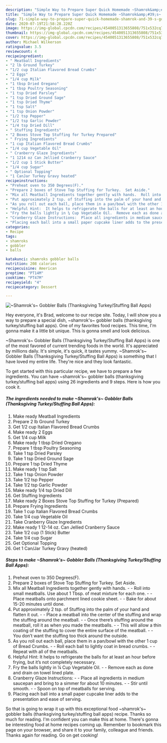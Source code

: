 ```yaml
---
description: "Simple Way to Prepare Super Quick Homemade ~Shamrok&amp;#39;s~ Gobbler Balls (Thanksgiving Turkey/Stuffing Ball Apps)"
title: "Simple Way to Prepare Super Quick Homemade ~Shamrok&amp;#39;s~ Gobbler Balls (Thanksgiving Turkey/Stuffing Ball Apps)"
slug: 71-simple-way-to-prepare-super-quick-homemade-shamrok-and-39-s-gobbler-balls-thanksgiving-turkey-stuffing-ball-apps
date: 2020-07-19T21:58:28.220Z
image: https://img-global.cpcdn.com/recipes/4540051313655808/751x532cq70/shamroks-gobbler-balls-thanksgiving-turkeystuffing-ball-apps-recipe-main-photo.jpg
thumbnail: https://img-global.cpcdn.com/recipes/4540051313655808/751x532cq70/shamroks-gobbler-balls-thanksgiving-turkeystuffing-ball-apps-recipe-main-photo.jpg
cover: https://img-global.cpcdn.com/recipes/4540051313655808/751x532cq70/shamroks-gobbler-balls-thanksgiving-turkeystuffing-ball-apps-recipe-main-photo.jpg
author: Michael Wilkerson
ratingvalue: 3.5
reviewcount: 4
recipeingredient:
- " Meatball Ingredients"
- "2 lb Ground Turkey"
- "1/2 cup Italian Flavored Bread Crumbs"
- "2 Eggs"
- "1/4 cup Milk"
- "1 tbsp Dried Oregano"
- "1 tbsp Poultry Seasoning"
- "1 tsp Dried Parsley"
- "1 tsp Dried Ground Sage"
- "1 tsp Dried Thyme"
- "1 tsp Salt"
- "1 tsp Onion Powder"
- "1/2 tsp Pepper"
- "1/2 tsp Garlic Powder"
- "1/4 tsp Dried Dill"
- " Stuffing Ingredients"
- "2 Boxes Stove Top Stuffing for Turkey Prepared"
- " Frying Ingredients"
- "1 cup Italian Flavored Bread Crumbs"
- "1/4 cup Vegetable Oil"
- " Cranberry Glaze Ingredients"
- "1 1214 oz Can Jellied Cranberry Sauce"
- "1/2 cup 1 Stick Butter"
- "1/4 cup Sugar"
- " Optional Topping"
- "1 CanJar Turkey Gravy heated"
recipeinstructions:
- "Preheat oven to 350 Degrees(F)."
- "Prepare 2 boxes of Stove Top Stuffing for Turkey.  Set Aside."
- "Mix all Meatball Ingredients together gently with hands.  Roll into small meatballs.  Use about 1 Tbsp. of meat mixture for each one.  Place meatballs onto parchment lined cookie sheet.  Bake for about 15-20 minutes until done."
- "Put approximately 2 tsp. of Stuffing into the palm of your hand and flatten it out.   Place a meatball into the center of the stuffing and wrap the stuffing around the meatball.    Once there’s stuffing around the meatball, roll it as when you made the meatballs.    This will allow a thin coating of the stuffing to cover the entire surface of the meatball.  You don’t want the stuffing too thick around the outside."
- "As you roll out each ball, place them in a pan/bowl with the other 1 cup of Bread Crumbs.    Roll each ball to lightly coat in bread crumbs.                     Repeat with all of the meatballs."
- "Helpful Hint:  It helps to refrigerate the balls for at least an hour before frying, but it’s not completely necessary."
- "Fry the balls lightly in ¼ Cup Vegetable Oil.  Remove each as done and drain on towel lined plate."
- "Cranberry Glaze Instructions:  Place all ingredients in medium saucepan and bring to a simmer for about 10 minutes.    Stir until smooth.  Spoon on top of meatballs for serving."
- "Placing each ball into a small paper cupcake liner adds to the presentation and ease of serving."
categories:
- Recipe
tags:
- shamroks
- gobbler
- balls

katakunci: shamroks gobbler balls 
nutrition: 208 calories
recipecuisine: American
preptime: "PT14M"
cooktime: "PT47M"
recipeyield: "4"
recipecategory: Dessert

---
```



![~Shamrok&#39;s~ Gobbler Balls (Thanksgiving Turkey/Stuffing Ball Apps)](https://img-global.cpcdn.com/recipes/4540051313655808/751x532cq70/shamroks-gobbler-balls-thanksgiving-turkeystuffing-ball-apps-recipe-main-photo.jpg)

Hey everyone, it's Brad, welcome to our recipe site. Today, I will show you a way to prepare a special dish, ~shamrok&#39;s~ gobbler balls (thanksgiving turkey/stuffing ball apps). One of my favorites food recipes. This time, I'm gonna make it a little bit unique. This is gonna smell and look delicious.



~Shamrok&#39;s~ Gobbler Balls (Thanksgiving Turkey/Stuffing Ball Apps) is one of the most favored of current trending foods in the world. It's appreciated by millions daily. It's simple, it's quick, it tastes yummy. ~Shamrok&#39;s~ Gobbler Balls (Thanksgiving Turkey/Stuffing Ball Apps) is something that I have loved my entire life. They're nice and they look fantastic.


To get started with this particular recipe, we have to prepare a few ingredients. You can have ~shamrok&#39;s~ gobbler balls (thanksgiving turkey/stuffing ball apps) using 26 ingredients and 9 steps. Here is how you cook it.

<!--inarticleads1-->

##### The ingredients needed to make ~Shamrok&#39;s~ Gobbler Balls (Thanksgiving Turkey/Stuffing Ball Apps):

1. Make ready  Meatball Ingredients
1. Prepare 2 lb Ground Turkey
1. Get 1/2 cup Italian Flavored Bread Crumbs
1. Make ready 2 Eggs
1. Get 1/4 cup Milk
1. Make ready 1 tbsp Dried Oregano
1. Prepare 1 tbsp Poultry Seasoning
1. Take 1 tsp Dried Parsley
1. Take 1 tsp Dried Ground Sage
1. Prepare 1 tsp Dried Thyme
1. Make ready 1 tsp Salt
1. Take 1 tsp Onion Powder
1. Take 1/2 tsp Pepper
1. Take 1/2 tsp Garlic Powder
1. Make ready 1/4 tsp Dried Dill
1. Get  Stuffing Ingredients
1. Make ready 2 Boxes Stove Top Stuffing for Turkey (Prepared)
1. Prepare  Frying Ingredients
1. Take 1 cup Italian Flavored Bread Crumbs
1. Take 1/4 cup Vegetable Oil
1. Take  Cranberry Glaze Ingredients
1. Make ready 1 12-14 oz. Can Jellied Cranberry Sauce
1. Take 1/2 cup (1 Stick) Butter
1. Take 1/4 cup Sugar
1. Get  Optional Topping
1. Get 1 Can/Jar Turkey Gravy (heated)




<!--inarticleads2-->

##### Steps to make ~Shamrok&#39;s~ Gobbler Balls (Thanksgiving Turkey/Stuffing Ball Apps):

1. Preheat oven to 350 Degrees(F).
1. Prepare 2 boxes of Stove Top Stuffing for Turkey.  Set Aside.
1. Mix all Meatball Ingredients together gently with hands. -  - Roll into small meatballs.  Use about 1 Tbsp. of meat mixture for each one. -  - Place meatballs onto parchment lined cookie sheet. -  - Bake for about 15-20 minutes until done.
1. Put approximately 2 tsp. of Stuffing into the palm of your hand and flatten it out.  -  - Place a meatball into the center of the stuffing and wrap the stuffing around the meatball.   -  - Once there’s stuffing around the meatball, roll it as when you made the meatballs.   -  - This will allow a thin coating of the stuffing to cover the entire surface of the meatball. -  - You don’t want the stuffing too thick around the outside.
1. As you roll out each ball, place them in a pan/bowl with the other 1 cup of Bread Crumbs.   -  - Roll each ball to lightly coat in bread crumbs. -                     - Repeat with all of the meatballs.
1. Helpful Hint:  It helps to refrigerate the balls for at least an hour before frying, but it’s not completely necessary.
1. Fry the balls lightly in ¼ Cup Vegetable Oil. -  - Remove each as done and drain on towel lined plate.
1. Cranberry Glaze Instructions: -  - Place all ingredients in medium saucepan and bring to a simmer for about 10 minutes.   -  - Stir until smooth. -  - Spoon on top of meatballs for serving.
1. Placing each ball into a small paper cupcake liner adds to the presentation and ease of serving.




So that is going to wrap it up with this exceptional food ~shamrok&#39;s~ gobbler balls (thanksgiving turkey/stuffing ball apps) recipe. Thanks so much for reading. I'm confident you can make this at home. There's gonna be interesting food at home recipes coming up. Remember to bookmark this page on your browser, and share it to your family, colleague and friends. Thanks again for reading. Go on get cooking!

